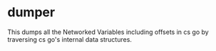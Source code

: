 # dumper
This dumps all the Networked Variables including offsets in cs go
by traversing cs go's internal data structures.

